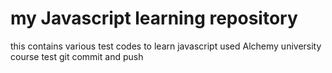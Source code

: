 # my Javascript learning repository
this contains various test codes to learn javascript
used Alchemy university course
test git commit and push